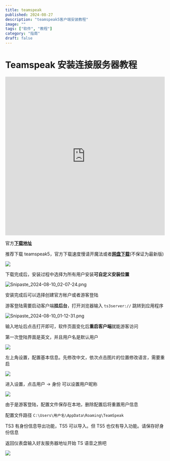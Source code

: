 ```yaml
---
title: teamspeak
published: 2024-08-27
description: "teamspeak5客户端安装教程"
image: ""
tags: ["软件", "教程"]
category: "指南"
draft: false
---
```


# Teamspeak 安装连接服务器教程

<iframe src="https://player.bilibili.com/player.html?isOutside=true&aid=112933598136285&bvid=BV18QYge9E7s&cid=500001644170448&p=1&high\_quality=1&danmaku=0" allowfullscreen="allowfullscreen" width="100%" height="500" scrolling="no" frameborder="0"></iframe>

官方[**下载地址**](https://teamspeak.com/zh-CN/downloads/)

推荐下载 teamspeak5，官方下载速度慢请开魔法或者[**网盘下载**](https://alist.la02.cc/d/%E7%A7%BB%E5%8A%A8/teamspeak-client.msi)(不保证为最新版)

![](https://alist.la02.cc/d//File/图片/博客图库/无标题.png)

下载完成后，安装过程中选择为所有用户安装**可自定义安装位置**

![Snipaste_2024-08-10_02-07-24.png](https://alist.la02.cc/d//File/图片/博客图库/Snipaste_2024-08-10_02-07-24.png)

安装完成后可以选择创建官方帐户或者游客登陆

游客登陆需要启动客户端**挂后台**，打开浏览器输入 `ts3server://` 跳转到应用程序

![Snipaste_2024-08-10_01-12-31.png](https://alist.la02.cc/d//File/图片/博客图库/Snipaste_2024-08-10_01-12-31.png)

输入地址后点击打开即可，软件页面变化后**重启客户端**就能游客访问

第一次登陆界面是英文，并且用户名是默认用户

![](https://alist.la02.cc/d//File/图片/博客图库/Snipaste_2024-08-10_01-15-31.png)

左上角设置，配置基本信息。先修改中文，依次点击图片的位置修改语言，需要重启

![](https://alist.la02.cc/d//File/图片/博客图库/Snipaste_2024-08-10_01-17-44.png)

进入设置，点击用户 -> 身份 可以设置用户昵称

![](https://alist.la02.cc/d//File/图片/博客图库/Snipaste_2024-08-10_01-19-16.png)

由于是游客登陆，配置文件保存在本地，删除配置后将重置用户信息

配置文件路径 `C:\Users\用户名\AppData\Roaming\TeamSpeak`

TS3 有身份信息导出功能，TS5 可以导入。但 TS5 也仅有导入功能。请保存好身份信息

返回仪表盘输入好友服务器地址开始 TS 语音之旅吧

![](https://alist.la02.cc/d//File/图片/博客图库/Snipaste_2024-08-10_02-02-58.png)
